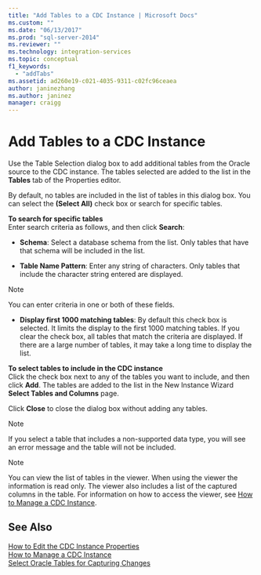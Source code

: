 ```yaml
---
title: "Add Tables to a CDC Instance | Microsoft Docs"
ms.custom: ""
ms.date: "06/13/2017"
ms.prod: "sql-server-2014"
ms.reviewer: ""
ms.technology: integration-services
ms.topic: conceptual
f1_keywords: 
  - "addTabs"
ms.assetid: ad260e19-c021-4035-9311-c02fc96ceaea
author: janinezhang
ms.author: janinez
manager: craigg
---
```

# Add Tables to a CDC Instance
  Use the Table Selection dialog box to add additional tables from the Oracle source to the CDC instance. The tables selected are added to the list in the **Tables** tab of the Properties editor.  
  
 By default, no tables are included in the list of tables in this dialog box. You can select the **(Select All)** check box or search for specific tables.  
  
 **To search for specific tables**  
 Enter search criteria as follows, and then click **Search**:  
  
-   **Schema**: Select a database schema from the list. Only tables that have that schema will be included in the list.  
  
-   **Table Name Pattern**: Enter any string of characters. Only tables that include the character string entered are displayed.  
  
> [!NOTE]  
>  You can enter criteria in one or both of these fields.  
  
-   **Display first 1000 matching tables**: By default this check box is selected. It limits the display to the first 1000 matching tables. If you clear the check box, all tables that match the criteria are displayed. If there are a large number of tables, it may take a long time to display the list.  
  
 **To select tables to include in the CDC instance**  
 Click the check box next to any of the tables you want to include, and then click **Add**. The tables are added to the list in the New Instance Wizard **Select Tables and Columns** page.  
  
 Click **Close** to close the dialog box without adding any tables.  
  
> [!NOTE]  
>  If you select a table that includes a non-supported data type, you will see an error message and the table will not be included.  
  
> [!NOTE]  
>  You can view the list of tables in the viewer. When using the viewer the information is read only. The viewer also includes a list of the captured columns in the table. For information on how to access the viewer, see [How to Manage a CDC Instance](manage-a-cdc-instance.md).  
  
## See Also  
 [How to Edit the CDC Instance Properties](how-to-edit-the-cdc-instance-properties.md)   
 [How to Manage a CDC Instance](manage-a-cdc-instance.md)   
 [Select Oracle Tables for Capturing Changes](select-oracle-tables-for-capturing-changes.md)  
  
  

